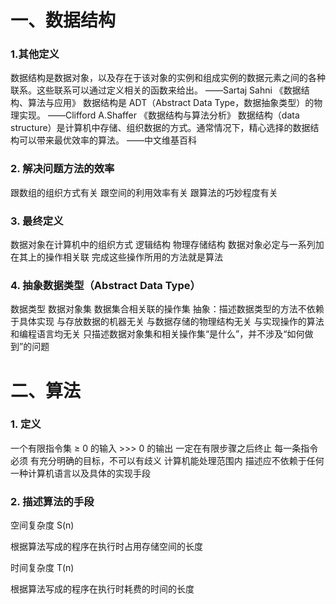 # 一、数据结构
### 1.其他定义
数据结构是数据对象，以及存在于该对象的实例和组成实例的数据元素之间的各种联系。这些联系可以通过定义相关的函数来给出。 ——Sartaj Sahni 《数据结构、算法与应用》
数据结构是 ADT（Abstract Data Type，数据抽象类型）的物理实现。 ——Clifford A.Shaffer 《数据结构与算法分析》
数据结构（data structure）是计算机中存储、组织数据的方式。通常情况下，精心选择的数据结构可以带来最优效率的算法。 ——中文维基百科
### 2. 解决问题方法的效率
跟数组的组织方式有关
跟空间的利用效率有关
跟算法的巧妙程度有关
### 3. 最终定义
数据对象在计算机中的组织方式
逻辑结构
物理存储结构
数据对象必定与一系列加在其上的操作相关联
完成这些操作所用的方法就是算法
### 4. 抽象数据类型（Abstract Data Type）
数据类型
数据对象集
数据集合相关联的操作集
抽象：描述数据类型的方法不依赖于具体实现
与存放数据的机器无关
与数据存储的物理结构无关
与实现操作的算法和编程语言均无关
只描述数据对象集和相关操作集“是什么”，并不涉及“如何做到”的问题

# 二、算法
### 1. 定义
一个有限指令集
≥ 0 的输入
&gt;​&gt;​>​ 0 的输出
一定在有限步骤之后终止
每一条指令必须
有充分明确的目标，不可以有歧义
计算机能处理范围内
描述应不依赖于任何一种计算机语言以及具体的实现手段
### 2. 描述算法的手段
空间复杂度 S(n)

根据算法写成的程序在执行时占用存储空间的长度

时间复杂度 T(n)

根据算法写成的程序在执行时耗费的时间的长度

